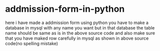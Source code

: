 # addmission-form-in-python
here i have made a addmission form using python
you have to make a database in mysql with any name you want but in that database the table name should be same as is in the above source code and also make sure that you have maked row carefully in mysql as shown in above source code(no spelling mistake)
